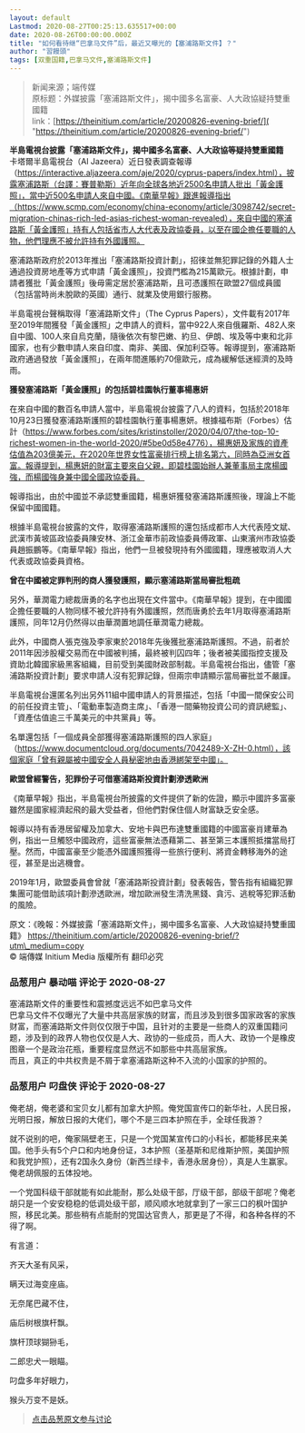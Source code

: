 ```yaml
---
layout: default
Lastmod: 2020-08-27T00:25:13.635517+00:00
date: 2020-08-26T00:00:00.000Z
title: "如何看待继“巴拿马文件”后，最近又曝光的【塞浦路斯文件】？"
author: "習饅頭"
tags: [双重国籍,巴拿马文件,塞浦路斯文件]
---
```


> 新闻来源；端传媒  
> 原标题：外媒披露「塞浦路斯文件」，揭中國多名富豪、人大政協疑持雙重國籍  
> link：[https://theinitium.com/article/20200826-evening-brief/]( "https://theinitium.com/article/20200826-evening-brief/")  

  
  
  
**半島電視台披露「塞浦路斯文件」，揭中國多名富豪、人大政協等疑持雙重國籍**  
卡塔爾半島電視台（Al Jazeera）近日發表調查報導（https://interactive.aljazeera.com/aje/2020/cyprus-papers/index.html），披露塞浦路斯（台譯：賽普勒斯）近年向全球各地近2500名申請人批出「黃金護照」，當中近500名申請人來自中國。《南華早報》跟進報導指出（https://www.scmp.com/economy/china-economy/article/3098742/secret-migration-chinas-rich-led-asias-richest-woman-revealed），來自中國的塞浦路斯「黃金護照」持有人包括省市人大代表及政協委員，以至在國企擔任要職的人物，他們理應不被允許持有外國護照。  
  
塞浦路斯政府於2013年推出「塞浦路斯投資計劃」，招徠並無犯罪記錄的外籍人士通過投資房地產等方式申請「黃金護照」，投資門檻為215萬歐元。根據計劃，申請者獲批「黃金護照」後毋需定居於塞浦路斯，且可憑護照在歐盟27個成員國（包括當時尚未脫歐的英國）通行、就業及使用銀行服務。  
  
半島電視台聲稱取得「塞浦路斯文件」（The Cyprus Papers），文件載有2017年至2019年間獲發「黃金護照」之申請人的資料，當中922人來自俄羅斯、482人來自中國、100人來自烏克蘭，隨後依次有黎巴嫩、約旦、伊朗、埃及等中東和北非國家，也有少數申請人來自印度、南非、美國、保加利亞等。報導提到，塞浦路斯政府通過發放「黃金護照」，在兩年間進賬約70億歐元，成為緩解低迷經濟的及時雨。  
  
**獲發塞浦路斯「黃金護照」的包括碧桂園執行董事楊惠妍**  
  
在來自中國的數百名申請人當中，半島電視台披露了八人的資料，包括於2018年10月23日獲發塞浦路斯護照的碧桂園執行董事楊惠妍。根據福布斯（Forbes）估計（https://www.forbes.com/sites/kristinstoller/2020/04/07/the-top-10-richest-women-in-the-world-2020/#5be0d58e4776），楊惠妍及家族的資產估值為203億美元，在2020年世界女性富豪排行榜上排名第六，同時為亞洲女首富。報導提到，楊惠妍的財富主要來自父親，即碧桂園始辦人兼董事局主席楊國強，而楊國強身兼中國全國政協委員。  
  
報導指出，由於中國並不承認雙重國籍，楊惠妍獲發塞浦路斯護照後，理論上不能保留中國國籍。  
  
根據半島電視台披露的文件，取得塞浦路斯護照的還包括成都市人大代表陸文斌、武漢市黃坡區政協委員陳安林、浙江金華市前政協委員傅政軍、山東濱州市政協委員趙振鵬等。《南華早報》指出，他們一旦被發現持有外國國籍，理應被取消人大代表或政協委員資格。  
  
**曾在中國被定罪判刑的商人獲發護照，顯示塞浦路斯當局審批粗疏**  
  
另外，華潤電力總裁唐勇的名字也出現在文件當中。《南華早報》提到，在中國國企擔任要職的人物同樣不被允許持有外國護照，然而唐勇於去年1月取得塞浦路斯護照，同年12月仍然得以由華潤置地調任華潤電力總裁。  
  
此外，中國商人張克強及李家東於2018年先後獲批塞浦路斯護照。不過，前者於2011年因涉股權交易而在中國被判捕，最終被判囚四年；後者被美國指控支援及資助北韓國家級黑客組織，目前受到美國財政部制裁。半島電視台指出，儘管「塞浦路斯投資計劃」要求申請人沒有犯罪記錄，但兩宗申請顯示當局審批並不嚴謹。  
  
半島電視台還匿名列出另外11組中國申請人的背景描述，包括「中國一間保安公司的前任投資主管」、「電動車製造商主席」、「香港一間藥物投資公司的資訊總監」、「資產估值逾三千萬美元的中共黨員」等。  
  
名單還包括「一個成員全部獲得塞浦路斯護照的四人家庭」（https://www.documentcloud.org/documents/7042489-X-ZH-0.html），該個家庭「曾有親屬被中國安全人員秘密地由香港綁架至中國」。  
  
**歐盟曾經警告，犯罪份子可借塞浦路斯投資計劃滲透歐洲**  
  
《南華早報》指出，半島電視台所披露的文件提供了新的佐證，顯示中國許多富豪雖然是國家經濟起飛的最大受益者，但他們對保住個人財富缺乏安全感。  
  
報導以持有香港居留權及加拿大、安地卡與巴布達雙重國籍的中國富豪肖建華為例，指出一旦觸怒中國政府，這些富豪無法憑藉第二、甚至第三本護照抵擋當局打壓。然而，中國富豪至少能憑外國護照獲得一些旅行便利、將資金轉移海外的途徑，甚至是出逃機會。  
  
2019年1月，歐盟委員會曾就「塞浦路斯投資計劃」發表報告，警告指有組織犯罪集團可能借助該項計劃滲透歐洲，增加歐洲發生清洗黑錢、貪污、逃稅等犯罪活動的風險。  
  
原文：《晚報：外媒披露「塞浦路斯文件」，揭中國多名富豪、人大政協疑持雙重國籍》 https://theinitium.com/article/20200826-evening-brief/?utm\_medium=copy  
© 端傳媒 Initium Media 版權所有 翻印必究

            
### 品葱用户 **暴动喵** 评论于 2020-08-27
        
塞浦路斯文件的重要性和震撼度远远不如巴拿马文件  
巴拿马文件不仅曝光了大量中共高层家族的财富，而且涉及到很多国家政客的家族财富，而塞浦路斯文件则仅仅限于中国，且针对的主要是一些商人的双重国籍问题，涉及到的政界人物也仅仅是人大、政协的一些成员，而人大、政协一个是橡皮图章一个是政治花瓶，重要程度显然远不如那些中共高层家族。  
而且，真正的中共权贵是不屑于拿塞浦路斯这种不入流的小国家的护照的。
        


            
### 品葱用户 **叼盘侠** 评论于 2020-08-27
        
俺老胡，俺老婆和宝贝女儿都有加拿大护照。俺党国宣传口的新华社，人民日报，光明日报，解放日报的大佬们，哪个不是三四本护照在手，全球任我游？  
  
就不说别的吧，俺家隔壁老王，只是一个党国某宣传口的小科长，都能移民来美国。他手头有5个户口和内地身份证，3本护照（圣基斯和尼维斯护照，美国护照和我党护照），还有2国永久身份（新西兰绿卡，香港永居身份），真是人生赢家。俺老胡佩服的五体投地。  
  
一个党国科级干部就能有如此能耐，那么处级干部，厅级干部，部级干部呢？俺老胡只是一个安安稳稳的低调处级干部，顺风顺水地就拿到了一家三口的枫叶国护照，移民北美。那些稍有点能耐的党国达官贵人，那更是了不得，和各种各样的不得了啊。  
  
有言道：  
  
齐天大圣有风采，  
  
瞒天过海变座庙。  
  
无奈尾巴藏不住，  
  
庙后树根旗杆飘。  
  
旗杆顶球猢狲毛，  
  
二郎忠犬一眼瞄。  
  
叼盘多年好眼力，  
  
猴头万变不是妖。
        






> [点击品葱原文参与讨论](https://pincong.rocks/article/23448)

